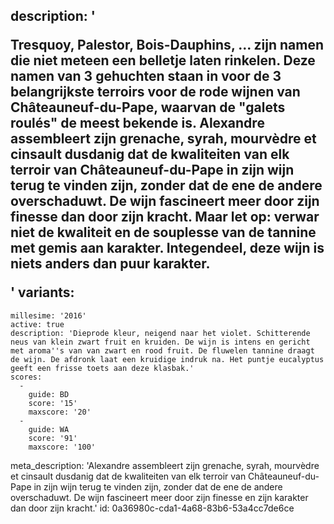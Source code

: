 description: '<p>Tresquoy, Palestor, Bois-Dauphins, ... zijn namen die niet meteen een belletje laten rinkelen. Deze namen van 3 gehuchten staan in voor de 3 belangrijkste terroirs voor de rode wijnen van Châteauneuf-du-Pape, waarvan de "galets roulés" de meest bekende is. Alexandre assembleert zijn grenache, syrah, mourvèdre et cinsault dusdanig dat de kwaliteiten van elk terroir van Châteauneuf-du-Pape in zijn wijn terug te vinden zijn, zonder dat de ene de andere overschaduwt. De wijn fascineert meer door zijn finesse dan door zijn kracht. Maar let op: verwar niet de kwaliteit en de souplesse van de tannine met gemis aan karakter. Integendeel, deze wijn is niets anders dan puur karakter.</p>'
variants:
  -
    millesime: '2016'
    active: true
    description: 'Dieprode kleur, neigend naar het violet. Schitterende neus van klein zwart fruit en kruiden. De wijn is intens en gericht met aroma''s van van zwart en rood fruit. De fluwelen tannine draagt de wijn. De afdronk laat een kruidige indruk na. Het puntje eucalyptus geeft een frisse toets aan deze klasbak.'
    scores:
      -
        guide: BD
        score: '15'
        maxscore: '20'
      -
        guide: WA
        score: '91'
        maxscore: '100'
meta_description: 'Alexandre assembleert zijn grenache, syrah, mourvèdre et cinsault dusdanig dat de kwaliteiten van elk terroir van Châteauneuf-du-Pape in zijn wijn terug te vinden zijn, zonder dat de ene de andere overschaduwt. De wijn fascineert meer door zijn finesse en zijn karakter dan door zijn kracht.'
id: 0a36980c-cda1-4a68-83b6-53a4cc7de6ce
